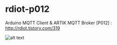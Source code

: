 # rdiot-p012
Arduino MQTT Client &amp; ARTIK MQTT Broker [P012] : http://rdiot.tistory.com/319

![alt text](http://cfile25.uf.tistory.com/image/267FD65058A44DD20E2035)

